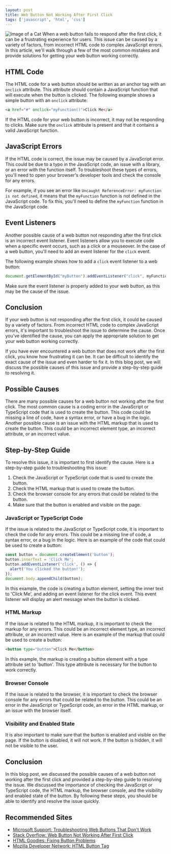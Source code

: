 ```yaml
---
layout: post
title: Web Button Not Working After First Click
tags: ['javascript', 'html', 'css']
---
```


![Image of a Cat](http://source.unsplash.com/1600x900/?cat)
When a web button fails to respond after the first click, it can be a frustrating experience for users. This issue can be caused by a variety of factors, from incorrect HTML code to complex JavaScript errors. In this article, we'll walk through a few of the most common mistakes and provide solutions for getting your web button working correctly.

## HTML Code
The HTML code for a web button should be written as an anchor tag with an `onclick` attribute. This attribute should contain a JavaScript function that will execute when the button is clicked. The following example shows a simple button with an `onclick` attribute:

```html
<a href="#" onclick="myFunction()">Click Me</a>
```

If the HTML code for your web button is incorrect, it may not be responding to clicks. Make sure the `onclick` attribute is present and that it contains a valid JavaScript function.

## JavaScript Errors
If the HTML code is correct, the issue may be caused by a JavaScript error. This could be due to a typo in the JavaScript code, an issue with a library, or an error with the function itself. To troubleshoot these types of errors, you'll need to open your browser's developer tools and check the console for any errors.

For example, if you see an error like `Uncaught ReferenceError: myFunction is not defined`, it means that the `myFunction` function is not defined in the JavaScript code. To fix this, you'll need to define the `myFunction` function in the JavaScript code.

## Event Listeners
Another possible cause of a web button not responding after the first click is an incorrect event listener. Event listeners allow you to execute code when a specific event occurs, such as a click or a mouseover. In the case of a web button, you'll need to add an event listener for the `click` event.

The following example shows how to add a `click` event listener to a web button:

```javascript
document.getElementById("myButton").addEventListener("click", myFunction);
```

Make sure the event listener is properly added to your web button, as this may be the cause of the issue.

## Conclusion
If your web button is not responding after the first click, it could be caused by a variety of factors. From incorrect HTML code to complex JavaScript errors, it's important to troubleshoot the issue to determine the cause. Once you've identified the cause, you can apply the appropriate solution to get your web button working correctly.

If you have ever encountered a web button that does not work after the first click, you know how frustrating it can be. It can be difficult to identify the exact cause of the issue and even harder to fix it. In this blog post, we will discuss the possible causes of this issue and provide a step-by-step guide to resolving it.

## Possible Causes

There are many possible causes for a web button not working after the first click. The most common cause is a coding error in the JavaScript or TypeScript code that is used to create the button. This code could be missing a line of code, have a syntax error, or have a bug in the logic. Another possible cause is an issue with the HTML markup that is used to create the button. This could be an incorrect element type, an incorrect attribute, or an incorrect value.

## Step-by-Step Guide

To resolve this issue, it is important to first identify the cause. Here is a step-by-step guide to troubleshooting this issue:

1. Check the JavaScript or TypeScript code that is used to create the button.
2. Check the HTML markup that is used to create the button.
3. Check the browser console for any errors that could be related to the button.
4. Make sure that the button is enabled and visible on the page.

### JavaScript or TypeScript Code

If the issue is related to the JavaScript or TypeScript code, it is important to check the code for any errors. This could be a missing line of code, a syntax error, or a bug in the logic. Here is an example of the code that could be used to create a button:

```javascript
const button = document.createElement('button');
button.innerText = 'Click Me';
button.addEventListener('click', () => {
  alert('You clicked the button!');
});
document.body.appendChild(button);
```

In this example, the code is creating a button element, setting the inner text to 'Click Me', and adding an event listener for the click event. This event listener will display an alert message when the button is clicked.

### HTML Markup

If the issue is related to the HTML markup, it is important to check the markup for any errors. This could be an incorrect element type, an incorrect attribute, or an incorrect value. Here is an example of the markup that could be used to create a button:

```html
<button type="button">Click Me</button>
```

In this example, the markup is creating a button element with a type attribute set to 'button'. This type attribute is necessary for the button to work correctly.

### Browser Console

If the issue is related to the browser, it is important to check the browser console for any errors that could be related to the button. This could be an error in the JavaScript or TypeScript code, an error in the HTML markup, or an issue with the browser itself.

### Visibility and Enabled State

It is also important to make sure that the button is enabled and visible on the page. If the button is disabled, it will not work. If the button is hidden, it will not be visible to the user.

## Conclusion

In this blog post, we discussed the possible causes of a web button not working after the first click and provided a step-by-step guide to resolving the issue. We discussed the importance of checking the JavaScript or TypeScript code, the HTML markup, the browser console, and the visibility and enabled state of the button. By following these steps, you should be able to identify and resolve the issue quickly.
## Recommended Sites
- [Microsoft Support: Troubleshooting Web Buttons That Don't Work](https://support.microsoft.com/en-us/help/811151/troubleshooting-web-buttons-that-dont-work)
- [Stack Overflow: Web Button Not Working After First Click](https://stackoverflow.com/questions/41561360/web-button-not-working-after-first-click)
- [HTML Goodies: Fixing Button Problems](https://www.htmlgoodies.com/beyond/javascript/fixing-button-problems.html)
- [Mozilla Developer Network: HTML Button Tag](https://developer.mozilla.org/en-US/docs/Web/HTML/Element/button)